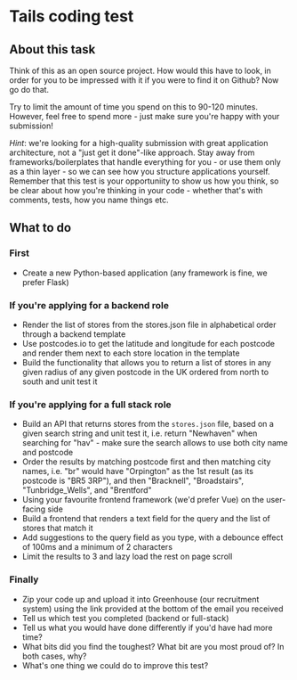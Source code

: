 # Tails coding test

## About this task

Think of this as an open source project. How would this have to look, in order for you to be impressed with it if you were to find it on Github? Now go do that.

Try to limit the amount of time you spend on this to 90-120 minutes. However, feel free to spend more - just make sure you're happy with your submission!

_Hint_: we're looking for a high-quality submission with great application architecture, not a "just get it done"-like approach. Stay away from frameworks/boilerplates that handle everything for you - or use them only as a thin layer - so we can see how you structure applications yourself.  Remember that this test is your opportuniity to show us how you think, so be clear about how you're thinking in your code - whether that's with comments, tests, how you name things etc.

## What to do

### First

* Create a new Python-based application (any framework is fine, we prefer Flask)

### If you're applying for a backend role

* Render the list of stores from the stores.json file in alphabetical order through a backend template
* Use postcodes.io to get the latitude and longitude for each postcode and render them next to each store location in the template
* Build the functionality that allows you to return a list of stores in any given radius of any given postcode in the UK ordered from north to south and unit test it

### If you're applying for a full stack role

* Build an API that returns stores from the `stores.json` file, based on a given search string and unit test it, i.e. return "Newhaven" when searching for "hav" - make sure the search allows to use both city name and postcode
* Order the results by matching postcode first and then matching city names, i.e. "br" would have "Orpington" as the 1st result (as its postcode is "BR5 3RP"), and then "Bracknell", "Broadstairs", "Tunbridge_Wells", and "Brentford"
* Using your favourite frontend framework (we'd prefer Vue) on the user-facing side
* Build a frontend that renders a text field for the query and the list of stores that match it
* Add suggestions to the query field as you type, with a debounce effect of 100ms and a minimum of 2 characters
* Limit the results to 3 and lazy load the rest on page scroll

### Finally

* Zip your code up and upload it into Greenhouse (our recruitment system) using the link provided at the bottom of the email you received
* Tell us which test you completed (backend or full-stack)
* Tell us what you would have done differently if you'd have had more time?
* What bits did you find the toughest? What bit are you most proud of? In both cases, why?
* What's one thing we could do to improve this test?
